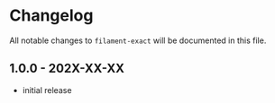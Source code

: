 # Changelog

All notable changes to `filament-exact` will be documented in this file.

## 1.0.0 - 202X-XX-XX

- initial release
